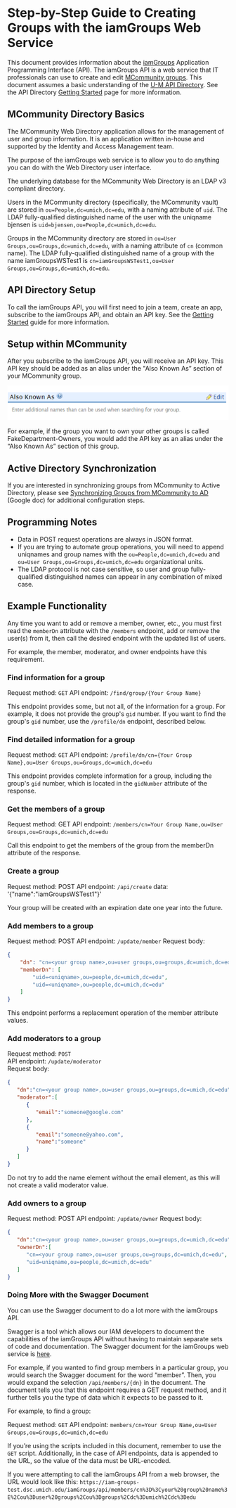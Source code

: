 # Step-by-Step Guide to Creating Groups with the iamGroups Web Service

This document provides information about the [iamGroups](https://dir.api.it.umich.edu/docs/iamgroups/1/overview) Application Programming Interface (API). The iamGroups API is a web service that IT professionals can use to create and edit [MCommunity groups](https://documentation.its.umich.edu/node/749). This document assumes a basic understanding of the [U-M API Directory](https://dir.api.it.umich.edu). See the API Directory [Getting Started](https://dir.api.it.umich.edu/get-started) page for more information.

## MCommunity Directory Basics
The MCommunity Web Directory application allows for the management of user and group information. It is an application written in-house and supported by the Identity and Access Management team.

The purpose of the iamGroups web service is to allow you to do anything you can do with the Web Directory user interface.

The underlying database for the MCommunity Web Directory is an LDAP v3 compliant directory.

Users in the MCommunity directory (specifically, the MCommunity vault) are stored in `ou=People,dc=umich,dc=edu`, with a naming attribute of `uid`. The LDAP fully-qualified distinguished name of the user with the uniqname bjensen is `uid=bjensen,ou=People,dc=umich,dc=edu`.

Groups in the MCommunity directory are stored in `ou=User Groups,ou=Groups,dc=umich,dc=edu`, with a naming attribute of `cn` (common name). The LDAP fully-qualified distinguished name of a group with the name iamGroupsWSTest1 is `cn=iamGroupsWSTest1,ou=User Groups,ou=Groups,dc=umich,dc=edu`.

## API Directory Setup
To call the iamGroups API, you will first need to join a team, create an app, subscribe to the iamGroups API, and obtain an API key. See the [Getting Started](https://dir.api.it.umich.edu/get-started) guide for more information.

## Setup within MCommunity
After you subscribe to the iamGroups API, you will receive an API key. This API key should be added as an alias under the "Also Known As” section of your MCommunity group.

![AKA Section of MCommunity groups](/files/AKA%20field%20update.png)

For example, if the group you want to own your other groups is called FakeDepartment-Owners, you would add the API key as an alias under the “Also Known As” section of this group.

## Active Directory Synchronization
If you are interested in synchronizing groups from MCommunity to Active Directory, please see [Synchronizing Groups from MCommunity to AD](https://docs.google.com/document/d/1AY5V6pinkLSfd8Wqs3ZxXh4tZVOBuLLnKcfA4YPicNM/edit?usp=sharing) (Google doc) for additional configuration steps.

## Programming Notes
- Data in POST request operations are always in JSON format.
- If you are trying to automate group operations, you will need to append uniqnames and group names with the `ou=People,dc=umich,dc=edu` and `ou=User Groups,ou=Groups,dc=umich,dc=edu` organizational units.
- The LDAP protocol is not case sensitive, so user and group fully-qualified distinguished names can appear in any combination of mixed case.

## Example Functionality
Any time you want to add or remove a member, owner, etc., you must first read the `memberDn` attribute with the `/members` endpoint, add or remove the user(s) from it, then call the desired endpoint with the updated list of users.

For example, the member, moderator, and owner endpoints have this requirement.

### Find information for a group
Request method: `GET`
API endpoint: `/find/group/{Your Group Name}`

This endpoint provides some, but not all, of the information for a group. For example, it does not provide the group's `gid` number. If you want to find the group's `gid` number, use the `/profile/dn` endpoint, described below.


### Find detailed information for a group
Request method: `GET`
API endpoint: `/profile/dn/cn={Your Group Name},ou=User Groups,ou=Groups,dc=umich,dc=edu`

This endpoint provides complete information for a group, including the group's `gid` number, which is located in the `gidNumber` attribute of the response.

### Get the members of a group
Request method: GET
API endpoint: `/members/cn=Your Group Name,ou=User Groups,ou=Groups,dc=umich,dc=edu`

Call this endpoint to get the members of the group from the memberDn attribute of the response.

### Create a group
Request method: POST
API endpoint: `/api/create`
data: '{"name":"iamGroupsWSTest1"}'

Your group will be created with an expiration date one year into the future.

### Add members to a group
Request method: POST
API endpoint: `/update/member`
Request body:
```json
{
    "dn": "cn=<your group name>,ou=user groups,ou=groups,dc=umich,dc=edu",
    "memberDn": [
        "uid=<uniqname>,ou=people,dc=umich,dc=edu",
        "uid=<uniqname>,ou=people,dc=umich,dc=edu"
    ]
}
```

This endpoint performs a replacement operation of the member attribute values.


### Add moderators to a group
Request method: `POST`  
API endpoint: `/update/moderator`  
Request body:
```json
{
   "dn":"cn=<your group name>,ou=user groups,ou=groups,dc=umich,dc=edu",
   "moderator":[
      {
         "email":"someone@google.com"
      },
      {
         "email":"someone@yahoo.com",
         "name":"someone"
      }
   ]
}
```
Do not try to add the name element without the email element, as this will not create a valid moderator value.
 

### Add owners to a group
Request method: POST
API endpoint: `/update/owner`
Request body:
```json
{
   "dn":"cn=<your group name>,ou=user groups,ou=groups,dc=umich,dc=edu",
   "ownerDn":[
      "cn=<your group name>,ou=user groups,ou=groups,dc=umich,dc=edu",
      "uid=uniqname,ou=people,dc=umich,dc=edu"
   ]
}
```

### Doing More with the Swagger Document
You can use the Swagger document to do a lot more with the iamGroups API.

Swagger is a tool which allows our IAM developers to document the capabilities of the iamGroups API without having to maintain separate sets of code and documentation. The Swagger document for the iamGroups web service is [here](https://dir.api.it.umich.edu/docs/iamgroups/1/overview).

For example, if you wanted to find group members in a particular group, you would search the Swagger document for the word “member”. Then, you would expand the selection `/api/members/{dn}` in the document. The document tells you that this endpoint requires a GET request method, and it further tells you the type of data which it expects to be passed to it.

For example, to find a group:

Request method: `GET`
API endpoint: `members/cn=Your Group Name,ou=User Groups,ou=Groups,dc=umich,dc=edu`

If you’re using the scripts included in this document, remember to use the `GET` script. Additionally, in the case of API endpoints, data is appended to the URL, so the value of the data must be URL-encoded.

If you were attempting to call the iamGroups API from a web browser, the URL would look like this:
`https://iam-groups-test.dsc.umich.edu/iamGroups/api/members/cn%3D%3Cyour%20group%20name%3E%2Cou%3Duser%20groups%2Cou%3Dgroups%2Cdc%3Dumich%2Cdc%3Dedu`

